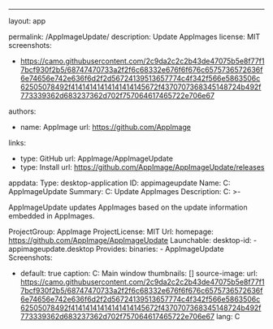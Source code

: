 ---
layout: app

permalink: /AppImageUpdate/
description: Update AppImages
license: MIT
screenshots:
- https://camo.githubusercontent.com/2c9da2c2c2b43de47075b5e8f77f17bcf930f2b5/68747470733a2f2f6c68332e676f6f676c6575736572636f6e74656e742e636f6d2f2d56724139513657774c4f342f566e5863506c62505078492f41414141414141414145672f4370707368345148724b492f773339362d683237362d702f757064617465722e706e67

authors:
  - name: AppImage
    url: https://github.com/AppImage

links:
  - type: GitHub
    url: AppImage/AppImageUpdate
  - type: Install
    url: https://github.com/AppImage/AppImageUpdate/releases

appdata:
  Type: desktop-application
  ID: appimageupdate
  Name:
    C: AppImageUpdate
  Summary:
    C: Update AppImages
  Description:
    C: >-
      <p>AppImageUpdate updates AppImages based on the update information embedded in AppImages.</p>
  ProjectGroup: AppImage
  ProjectLicense: MIT
  Url:
    homepage: https://github.com/AppImage/AppImageUpdate
  Launchable:
    desktop-id:
    - appimageupdate.desktop
  Provides:
    binaries:
    - AppImageUpdate
  Screenshots:
  - default: true
    caption:
      C: Main window
    thumbnails: []
    source-image:
      url: https://camo.githubusercontent.com/2c9da2c2c2b43de47075b5e8f77f17bcf930f2b5/68747470733a2f2f6c68332e676f6f676c6575736572636f6e74656e742e636f6d2f2d56724139513657774c4f342f566e5863506c62505078492f41414141414141414145672f4370707368345148724b492f773339362d683237362d702f757064617465722e706e67
      lang: C
